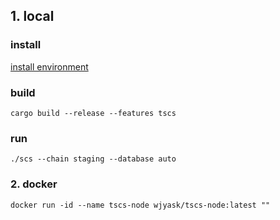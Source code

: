 
## **1. local**

### install
[install environment](./install-environment.md)

### build

```
cargo build --release --features tscs
```

### run

```
./scs --chain staging --database auto
```

### **2. docker**
```
docker run -id --name tscs-node wjyask/tscs-node:latest ""
```